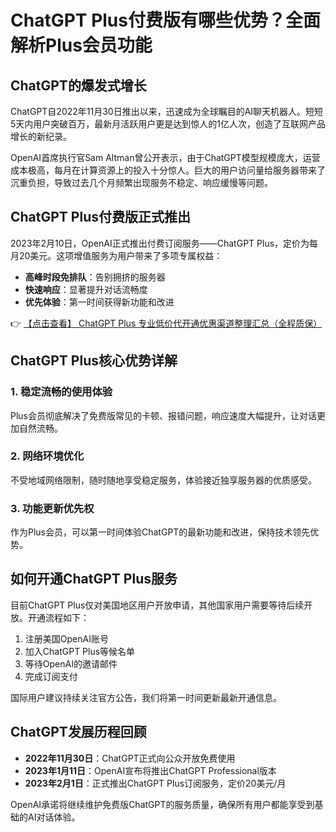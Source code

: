 # ChatGPT Plus付费版有哪些优势？全面解析Plus会员功能

## ChatGPT的爆发式增长

ChatGPT自2022年11月30日推出以来，迅速成为全球瞩目的AI聊天机器人。短短5天内用户突破百万，最新月活跃用户更是达到惊人的1亿人次，创造了互联网产品增长的新纪录。

OpenAI首席执行官Sam Altman曾公开表示，由于ChatGPT模型规模庞大，运营成本极高，每月在计算资源上的投入十分惊人。巨大的用户访问量给服务器带来了沉重负担，导致过去几个月频繁出现服务不稳定、响应缓慢等问题。

## ChatGPT Plus付费版正式推出

2023年2月10日，OpenAI正式推出付费订阅服务——ChatGPT Plus，定价为每月20美元。这项增值服务为用户带来了多项专属权益：

- **高峰时段免排队**：告别拥挤的服务器
- **快速响应**：显著提升对话流畅度
- **优先体验**：第一时间获得新功能和改进

👉 [【点击查看】 ChatGPT Plus 专业低价代开通优惠渠道整理汇总（全程质保）](https://bit.ly/DaiKai)

## ChatGPT Plus核心优势详解

### 1. 稳定流畅的使用体验
Plus会员彻底解决了免费版常见的卡顿、报错问题，响应速度大幅提升，让对话更加自然流畅。

### 2. 网络环境优化
不受地域网络限制，随时随地享受稳定服务，体验接近独享服务器的优质感受。

### 3. 功能更新优先权
作为Plus会员，可以第一时间体验ChatGPT的最新功能和改进，保持技术领先优势。

## 如何开通ChatGPT Plus服务

目前ChatGPT Plus仅对美国地区用户开放申请，其他国家用户需要等待后续开放。开通流程如下：

1. 注册美国OpenAI账号
2. 加入ChatGPT Plus等候名单
3. 等待OpenAI的邀请邮件
4. 完成订阅支付

国际用户建议持续关注官方公告，我们将第一时间更新最新开通信息。

## ChatGPT发展历程回顾

- **2022年11月30日**：ChatGPT正式向公众开放免费使用
- **2023年1月11日**：OpenAI宣布将推出ChatGPT Professional版本
- **2023年2月1日**：正式推出ChatGPT Plus订阅服务，定价20美元/月

OpenAI承诺将继续维护免费版ChatGPT的服务质量，确保所有用户都能享受到基础的AI对话体验。